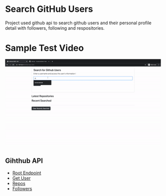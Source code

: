 # Search GitHub Users
Project used github api to search github users and their personal profile detail with followers, following and respositories.</br>

# Sample Test Video

<a href="https://github.com/bomercakmak/Search-Users-GitHub-REST-API/blob/master/images/Search-Users-GitHub-REST-API-gif.gif"><img src="./images/Search-Users-GitHub-REST-API-gif.gif" title="Search-Users-GitHub-REST-API-gif"></a>

## Gihthub API

- [Root Endpoint](https://api.github.com)
- [Get User](https://api.github.com/users/bomercakmak)
- [Repos](https://api.github.com/users/bomercakmak/repos?per_page=100)
- [Followers](https://api.github.com/users/bomercakmak/followers)
